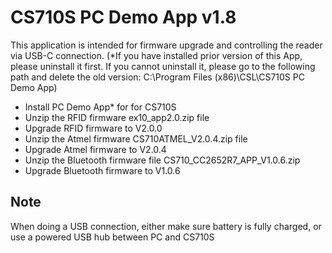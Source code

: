 # CS710S PC Demo App v1.8

This application is intended for firmware upgrade and controlling the reader via USB-C connection.
(*If you have installed prior version of this App, please uninstall it first.  If you cannot uninstall it, please go 
to the following path and delete the old version:  C:\Program Files (x86)\CSL\CS710S PC Demo App\)
 

- Install PC Demo App* for for CS710S
- Unzip the RFID firmware ex10_app2.0.zip file
- Upgrade RFID firmware to V2.0.0
- Unzip the Atmel firmware CS710ATMEL_V2.0.4.zip file
- Upgrade Atmel firmware to V2.0.4
- Unzip the Bluetooth firmware file CS710_CC2652R7_APP_V1.0.6.zip
- Upgrade Bluetooth firmware to V1.0.6

## Note

When doing a USB connection, either make sure battery is fully charged, or use a powered USB hub between PC and CS710S



